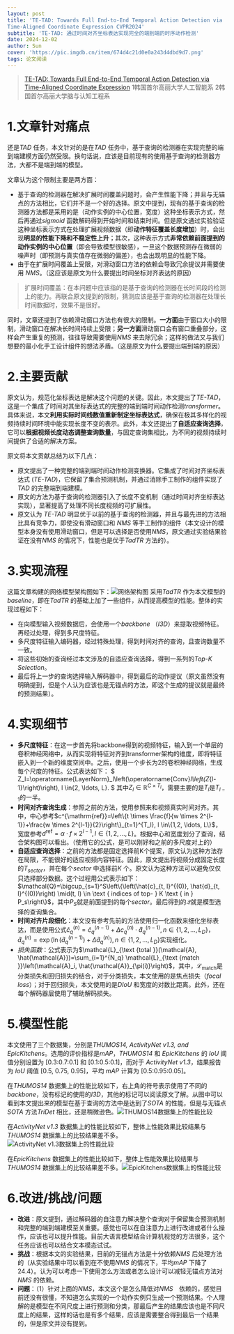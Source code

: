 ```yaml
---
layout: post
title: 'TE-TAD: Towards Full End-to-End Temporal Action Detection via
Time-Aligned Coordinate Expression CVPR2024'
subtitle: 'TE-TAD: 通过时间对齐坐标表达实现完全的端到端的时序动作检测'
date: 2024-12-02
author: Sun
cover: 'https://pic.imgdb.cn/item/674d4c21d0e0a243d4dbd9d7.png'
tags: 论文阅读
---
```


> [TE-TAD: Towards Full End-to-End Temporal Action Detection via Time-Aligned Coordinate Expression](https://openaccess.thecvf.com/CVPR2024)
> 1韩国首尔高丽大学人工智能系 2韩国首尔高丽大学脑与认知工程系

# 1.文章针对痛点

还是*TAD* 任务，本文针对的是在*TAD* 任务中，基于查询的检测器在实现完整的端到端建模方面仍然受限。换句话说，应该是目前现有的使用基于查询的检测器方法，大都不是端到端的模型。

文章认为这个限制主要是两方面：

* 基于查询的检测器在解决扩展时间覆盖问题时，会产生性能下降；并且与无锚点的方法相比，它们并不是一个好的选择。原文中提到，现有的基于查询的检测器方法都是采用的是（动作实例的中心位置，宽度）这种坐标表示方式，然后再通过*sigmoid* 函数解码得到开始时间和结束时间。但是原文通过实验验证这种坐标表示方式在处理扩展视频数据（即**动作特征覆盖长度增加**）时，会出现**明显的性能下降和不稳定性上升**；其次，这种表示方式**非常依赖前面提到的动作实例的中心位置**（即会导致模型很敏感），一旦这个数据预测存在微弱的噪声时（即预测与真实值存在微弱的偏差），也会出现明显的性能下降。
* 由于在扩展时间覆盖上受限，对滑动窗口方法的依赖会导致冗余提议并需要使用 *NMS*。（这应该是原文为什么要提出时间坐标对齐表达的原因）

> 扩展时间覆盖：在本问题中应该指的是基于查询的检测器在长时间段的检测上的能力。再联合原文提到的限制，猜测应该是基于查询的检测器在处理长时间数据时，效果不是很好。

同时，文章还提到了依赖滑动窗口方法也有很大的限制。**一方面**由于窗口大小的限制，滑动窗口在解决长时间持续上受限；**另一方面**滑动窗口会有窗口重叠部分，这样会产生重复的预测，往往导致需要使用*NMS* 来去除冗余；这样的做法又与我们想要的最小化手工设计组件的想法矛盾。（这是原文为什么要提出端到端的原因）

# 2.主要贡献

原文认为，规范化坐标表达是解决这个问题的关键。因此，本文提出了*TE-TAD*，这是一个集成了时间对其坐标表达式的完整的端到端时间动作检测*transformer*。具体来说，本文**利用实际时间线数值重新制定坐标表达式**，确保在极其多样化的视频持续时间环境中能实现长度不变的表示。此外，本文还提出了**自适应查询选择**，它可以**根据视频长度动态调整查询数量**，与固定查询集相比，为不同的视频持续时间提供了合适的解决方案。

原文将本文贡献总结为以下几点：

* 原文提出了一种完整的端到端时间动作检测变换器。它集成了时间对齐坐标表达式 (*TE-TAD*)，它保留了集合预测机制，并通过消除手工制作的组件实现了 *TAD* 的完整端到端建模。
* 原文的方法为基于查询的检测器引入了长度不变机制（通过时间对齐坐标表达实现），显著提高了处理不同长度视频的可扩展性。
* 原文认为 *TE-TAD* 明显优于以前的基于查询的检测器，并且与最先进的方法相比具有竞争力，即使没有滑动窗口和 *NMS* 等手工制作的组件（本文设计的模型本身没有使用滑动窗口，但是可以选择是否使用*NMS*，原文通过实验结果验证在没有*NMS* 的情况下，性能也是优于*TadTR* 方法的）。

# 3.实现流程

这篇文章构建的网络模型架构图如下：![网络架构图](https://pic.imgdb.cn/item/674c0cdcd0e0a243d4db956d.png)
采用*TadTR* 作为本文模型的*baseline*，即在*TadTR* 的基础上加了一些组件，从而提高模型的性能。整体的实现过程如下：

* 在向模型输入视频数据后，会使用一个*backbone* （*I3D*）来提取视频特征。再经过处理，得到多尺度特征。
* 多尺度特征输入编码器，经过特殊处理，得到时间对齐的查询，且查询数量不一致。
* 将这些初始的查询经过本文涉及的自适应查询选择，得到一系列的*Top-K Selection*。
* 最后将上一步的查询选择输入解码器中，得到最后的动作提议（原文虽然没有明确提到，但是个人认为应该也是无锚点的方法，即这个生成的提议就是最终的预测结果）。

# 4.实现细节

* **多尺度特征**：在这一步首先将backbone得到的视频特征，输入到一个单层的卷积神经网络中，从而实现将特征对齐到transformer架构的维度，即将特征嵌入到一个新的维度空间中。之后，使用一个步长为2的卷积神经网络，生成每个尺度的特征。公式表达如下：
  $ Z_l=\operatorname{LayerNorm}_l\left(\operatorname{Conv}_l\left(Z_{l-1}\right)\right), l \in\{2, \ldots, L\}. $ 其中$Z_l \in \mathbb{R}^{C \times T_l}$，需要主要的是$T_l$是$T_{l-1}$的一半。
* **时间对齐查询生成**：参照之前的方法，使用参照来和视频真实时间对齐。其中，中心参考$c^{\mathrm{ref}}=\left\{t \times \frac{f}{w \times 2^{l-1}}+\frac{w \times 2^{l-1}}{2}\right\}_{t=1}^{T_l}, l \in\{1,2, \ldots, L\}$，宽度参考$d^{\mathrm{ref}}=\alpha \cdot f \times 2^{l-1}, l \in\{1,2, \ldots, L\}$。根据中心和宽度划分了查询，结合架构图可以看出。（使用它的公式，是可以刚好和之前的多尺度对上的）
* **自适应查询选择**：之前的方法都是固定选择前K个提案，原文认为这种方法存在局限，不能很好的适应视频内容特征。因此，原文提出将视频分成固定长度的$T_{sector}$，并在每个*sector* 中选择前*K* 个。原文认为这种方法可以避免仅仅只选择部分数据。这个过程用公式表示如下：$\mathcal{Q}=\bigcup_{s=1}^S\left\{\left(\hat{c}_{t, l}^{(0)}, \hat{d}_{t, l}^{(0)}\right) \mid(t, l) \in \text { indices of top- } K \text { in } P_s\right\}$，其中$P_S$就是前面提到的每个*sector*。最后得到的$\mathcal{Q}$就是模型选择的查询集合。
* **时间对齐片段细化**：本文没有参考先前的方法使用归一化函数来细化坐标表达，而是使用公式$\hat{c}_q^{(n)}=\hat{c}_q^{(n-1)}+\Delta c_q^{(n)} \cdot \hat{d}_q^{(n-1)}, n \in\left\{1,2, \ldots, L_D\right\}$，$\hat{d}_q^{(n)}=\exp \left(\ln \left(\hat{d}_q^{(n-1)}\right)+\Delta \hat{d}_q^{(n)}\right), n \in\left\{1,2, \ldots, L_D\right\}$实现细化。
* *损失函数*：公式表示为$\mathcal{L}_{\text {total }}(\mathcal{A}, \hat{\mathcal{A}})=\sum_{i=1}^{N_q} \mathcal{L}_{\text {match }}\left(\mathcal{A}_i, \hat{\mathcal{A}}_{\pi(i)}\right)$，其中，$\mathcal{L}_{\text {match}}$是分类损失和回归损失的结合，对于分类损失，本文使用的是焦点损失（*focal loss*）；对于回归损失，本文使用的是*DIoU* 和宽度的对数比距离。此外，还在每个解码器层使用了辅助解码损失。

# 5.模型性能

本文使用了三个数据集，分别是*THUMOS14, ActivityNet v1.3, and EpicKitchens*。选用的评价指标是*mAP*，*THUMOS14* 和 *EpicKitchens* 的 *IoU* 阈值分别设置为 [0.3:0.7:0.1] 和 [0.1:0.5:0.1]，而对于 *ActivityNet v1.3*，结果报告为 *IoU* 阈值 [0.5, 0.75, 0.95]，平均 *mAP* 计算为 [0.5:0.95:0.05]。

在*THUMOS14* 数据集上的性能比较如下，右上角的符号表示使用了不同的*backbone*，没有标记的使用的*I3D*，其他的标记可以阅读原文了解。从图中可以看到本文提出来的模型在基于查询的方法中是达到了*SOTA* 的性能，但是与无锚点*SOTA* 方法*TriDet* 相比，还是稍微逊色。![THUMOS14数据集上的性能比较](https://pic.imgdb.cn/item/674d4598d0e0a243d4dbd8c7.png)

在*ActivityNet v1.3* 数据集上的性能比较如下，整体上性能效果比较结果与*THUMOS14* 数据集上的比较结果差不多。![ActivityNet v1.3数据集上的性能比较](https://pic.imgdb.cn/item/674d469cd0e0a243d4dbd8ef.png)

在*EpicKitchens* 数据集上的性能比较如下，整体上性能效果比较结果与*THUMOS14* 数据集上的比较结果差不多。![EpicKitchens数据集上的性能比较](https://pic.imgdb.cn/item/674d473ad0e0a243d4dbd909.png)

# 6.改进/挑战/问题

* **改进**：原文提到，通过解码器的自注意力解决整个查询对于保留集合预测机制和完整的端到端建模至关重要。感觉也可以在自注意力上进行改进或者什么操作，应该也可以提升性能。目前大语言模型结合计算机视觉的方法很多，这个任务应该也可以结合文本模态试试。
* **挑战**：根据本文的实验结果，目前的无锚点方法是十分依赖*NMS* 后处理方法的（从实验结果中可以看到在不使用*NMS* 的情况下，平均*mAP* 下降了24.4）。认为可以考虑一下使用怎么方法或者怎么设计可以减轻无锚点方法对*NMS* 的依赖。
* **问题**：（1）针对上面的*NMS*，本文这个是怎么降低对*NMS*　依赖的，感觉目前还没有很懂，不知道怎么实现的一个动作实例只生成一个预测结果。个人理解的是模型在不同尺度上进行预测和分类，那最后产生的结果应该也是不同尺度上的结果，这样的话也是有多个结果，应该是需要整合得到最后一个结果的，但是原文并没有提到。

